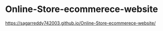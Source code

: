 # Online-Store-ecommerece-website
 https://sagarreddy742003.github.io/Online-Store-ecommerece-website/
